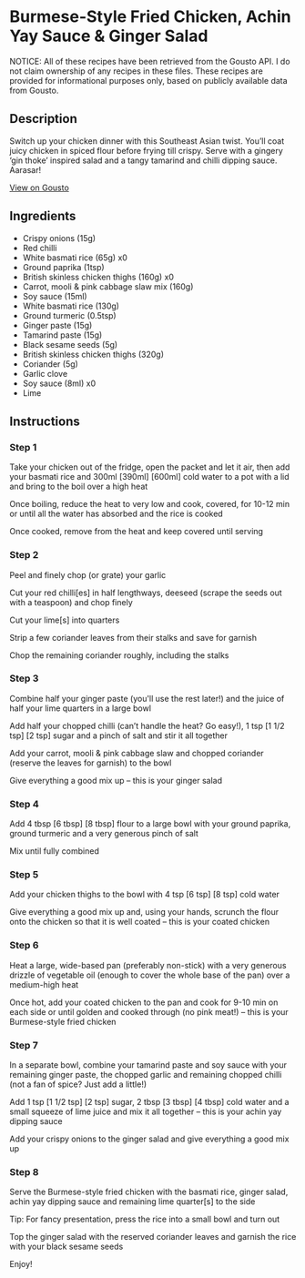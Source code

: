 # Burmese-Style Fried Chicken, Achin Yay Sauce & Ginger Salad

NOTICE: All of these recipes have been retrieved from the Gousto API. I do not claim ownership of any recipes in these files. These recipes are provided for informational purposes only, based on publicly available data from Gousto.

## Description

Switch up your chicken dinner with this Southeast Asian twist. You’ll coat juicy chicken in spiced flour before frying till crispy. Serve with a gingery ‘gin thoke’ inspired salad and a tangy tamarind and chilli dipping sauce. Aarasar! 

[View on Gousto](https://www.gousto.co.uk/recipes/cookbook/burmese-style-fried-chicken-achin-yay-sauce-ginger-salad)

## Ingredients

- Crispy onions (15g)
- Red chilli
- White basmati rice (65g) x0
- Ground paprika (1tsp)
- British skinless chicken thighs (160g) x0
- Carrot, mooli & pink cabbage slaw mix (160g)
- Soy sauce (15ml)
- White basmati rice (130g)
- Ground turmeric (0.5tsp)
- Ginger paste (15g)
- Tamarind paste (15g)
- Black sesame seeds (5g)
- British skinless chicken thighs (320g)
- Coriander (5g)
- Garlic clove
- Soy sauce (8ml) x0
- Lime

## Instructions


### Step 1

Take your chicken out of the fridge, open the packet and let it air, then add your basmati rice and 300ml<span class="text-purple"> [390ml]<span class="text-danger"> </span>[600ml]</span> cold water to a pot with a lid and bring to the boil over a high heat

Once boiling, reduce the heat to very low and cook, covered, for 10-12 min or until all the water has absorbed and the rice is cooked

Once cooked, remove from the heat and keep covered until serving


### Step 2

Peel and finely chop (or grate) your garlic

Cut your red chilli[es] in half lengthways, deeseed (scrape the seeds out with a teaspoon) and chop finely

Cut your lime[s] into quarters

Strip a few coriander leaves from their stalks and save for garnish

Chop the remaining coriander roughly, including the stalks


### Step 3

Combine half your ginger paste (you'll use the rest later!) and the juice of half your lime quarters in a large bowl

Add half your chopped chilli (can’t handle the heat? Go easy!), 1 tsp <span class="text-purple">[1 1/2 tsp]</span><span class="text-danger"> [2 tsp] </span>sugar and a pinch of salt and stir it all together

Add your carrot, mooli & pink cabbage slaw and chopped coriander (reserve the leaves for garnish) to the bowl

Give everything a good mix up – this is your ginger salad


### Step 4

Add 4 tbsp <span class="text-purple">[6 tbsp]</span><span class="text-danger"> [8 tbsp] </span>flour to a large bowl with your ground paprika, ground turmeric and a very generous pinch of salt

Mix until fully combined


### Step 5

Add your chicken thighs to the bowl with 4 tsp<span class="text-purple"> [6 tsp]<span class="text-danger"> </span>[8 tsp]</span> cold water

Give everything a good mix up and, using your hands, scrunch the flour onto the chicken so that it is well coated – this is your coated chicken


### Step 6

Heat a large, wide-based pan (preferably non-stick) with a very generous drizzle of vegetable oil (enough to cover the whole base of the pan) over a medium-high heat

Once hot, add your coated chicken to the pan and cook for 9-10 min on each side or until golden and cooked through (no pink meat!) – this is your Burmese-style fried chicken


### Step 7

In a separate bowl, combine your tamarind paste and soy sauce with your remaining ginger paste, the chopped garlic and remaining chopped chilli (not a fan of spice? Just add a little!)

Add 1 tsp<span class="text-purple"> [1 1/2 tsp]</span><span class="text-danger"> [2 tsp]</span> sugar, 2 tbsp <span class="text-purple">[3 tbsp]</span><span class="text-danger"> [4 tbsp]</span> cold water and a small squeeze of lime juice and mix it all together – this is your achin yay dipping sauce

Add your crispy onions to the ginger salad and give everything a good mix up

### Step 8

Serve the Burmese-style fried chicken with the basmati rice, ginger salad, achin yay dipping sauce and remaining lime quarter[s] to the side

Tip: For fancy presentation, press the rice into a small bowl and turn out

Top the ginger salad with the reserved coriander leaves and garnish the rice with your black sesame seeds

Enjoy!

